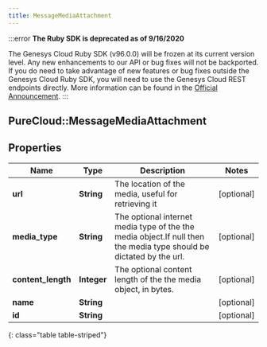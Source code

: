 ```yaml
---
title: MessageMediaAttachment
---
```


:::error
**The Ruby SDK is deprecated as of 9/16/2020**

The Genesys Cloud Ruby SDK (v96.0.0) will be frozen at its current version level. Any new enhancements to our API or bug fixes will not be backported. If you do need to take advantage of new features or bug fixes outside the Genesys Cloud Ruby SDK, you will need to use the Genesys Cloud REST endpoints directly. More information can be found in the [Official Announcement](https://developer.mypurecloud.com/forum/t/announcement-genesys-cloud-ruby-sdk-end-of-life/8850).
:::


## PureCloud::MessageMediaAttachment

## Properties

|Name | Type | Description | Notes|
|------------ | ------------- | ------------- | -------------|
| **url** | **String** | The location of the media, useful for retrieving it | [optional] |
| **media_type** | **String** | The optional internet media type of the the media object.If null then the media type should be dictated by the url. | [optional] |
| **content_length** | **Integer** | The optional content length of the the media object, in bytes. | [optional] |
| **name** | **String** |  | [optional] |
| **id** | **String** |  | [optional] |
{: class="table table-striped"}


